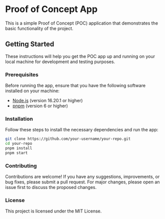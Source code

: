# Proof of Concept App

This is a simple Proof of Concept (POC) application that demonstrates the basic functionality of the project.

## Getting Started

These instructions will help you get the POC app up and running on your local machine for development and testing purposes.

### Prerequisites

Before running the app, ensure that you have the following software installed on your machine:

- [Node.js](https://nodejs.org) (version 16.20.1 or higher)
- [pnpm](https://pnpm.io/) (version 6 or higher)

### Installation

Follow these steps to install the necessary dependencies and run the app:

```bash
git clone https://github.com/your-username/your-repo.git
cd your-repo
pnpm install
pnpm start
```

### Contributing

Contributions are welcome! If you have any suggestions, improvements, or bug fixes, please submit a pull request. For major changes, please open an issue first to discuss the proposed changes.

### License
This project is licensed under the MIT License.